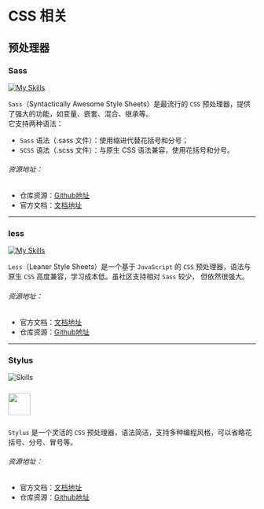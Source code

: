 # CSS 相关

## 预处理器

### Sass

[![My Skills](https://skillicons.dev/icons?i=sass)](https://skillicons.dev)

`Sass`（Syntactically Awesome Style Sheets）是最流行的 `CSS` 预处理器，提供了强大的功能，如变量、嵌套、混合、继承等。  
它支持两种语法：
- `Sass` 语法（.sass 文件）：使用缩进代替花括号和分号；
- `SCSS` 语法（.scss 文件）：与原生 CSS 语法兼容，使用花括号和分号。

###### 资源地址：
- 仓库资源：[Github地址](https://github.com/sass)
- 官方文档：[文档地址](https://sass.js.cn/documentation/)
---

### less

[![My Skills](https://skillicons.dev/icons?i=less)](https://skillicons.dev)

`Less`（Leaner Style Sheets）是一个基于 `JavaScript` 的 `CSS` 预处理器，语法与原生 `CSS` 高度兼容，学习成本低。虽社区支持相对 `Sass` 较少，
但依然很强大。

###### 资源地址：

- 官方文档：[文档地址](https://less.bootcss.com/)
- 仓库资源：[Github地址](https://github.com/less/less.js)

---

### Stylus

![Skills](https://skills-icons.vercel.app/api/icons?i=js)

<img style="width: 45px;margin: 10px 0" src="https://stylus-lang.com/logo.svg">

`Stylus` 是一个灵活的 `CSS` 预处理器，语法简洁，支持多种编程风格，可以省略花括号、分号、冒号等。

###### 资源地址：

- 官方文档：[文档地址](https://stylus-lang.com/)
- 仓库资源：[Github地址](https://github.com/stylus/stylus)
